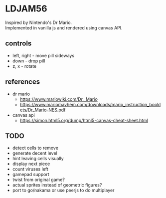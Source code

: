 # LDJAM56

Inspired by Nintendo's Dr Mario.  
Implemented in vanilla js and rendered using canvas API.  


## controls

- left, right - move pill sideways
- down - drop pill
- z, x - rotate


## references

- dr mario
    - https://www.mariowiki.com/Dr._Mario
    - https://www.mariomayhem.com/downloads/mario_instruction_booklets/Dr_Mario-NES.pdf
- canvas api
    - https://simon.html5.org/dump/html5-canvas-cheat-sheet.html


## TODO

- detect cells to remove
- generate decent level
- hint leaving cells visually
- display next piece
- count viruses left
- gamepad support
- twist from original game?
- actual sprites instead of geometric figures?
- port to go/nakama or use peerjs to do multiplayer
